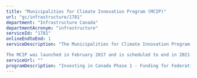 ```yaml
---
title: "Municipalities for Climate Innovation Program (MCIP)"
url: "gc/infrastructure/1781"
department: "Infrastructure Canada"
departmentAcronym: "infrastructure"
serviceId: "1781"
onlineEndtoEnd: 1
serviceDescription: "The Municipalities for Climate Innovation Program delivered by the Federation of Canadian Municipalities (FCM) is a five-year, $75 million program that provides funding, training and resources to help Canadian municipalities adapt to the impacts of climate change and reduce greenhouse gas emissions. 

The MCIP was launched in February 2017 and is scheduled to end in 2021-2022."
serviceUrl: ""
programDescription: "Investing in Canada Phase 1 - Funding for Federation of Canadian Municipalities"
---
```

